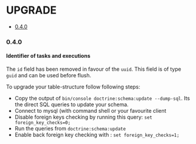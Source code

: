 UPGRADE
=======

- [0.4.0](#0.4.0)

### 0.4.0

#### Identifier of tasks and executions

The `id` field has been removed in favour of the `uuid`. This field is of
type `guid` and can be used before flush.

To upgrade your table-structure follow following steps:

* Copy the output of `bin/console doctrine:schema:update --dump-sql`.
  Its the direct SQL queries to update your schema.
* Connect to mysql (with command shell or your favourite client
* Disable foreign keys checking by running this query: 
  `set foreign_key_checks=0;`
* Run the queries from `doctrine:schema:update`
* Enable back foreign key checking with : `set foreign_key_checks=1;`
